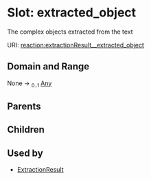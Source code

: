 
# Slot: extracted_object


The complex objects extracted from the text

URI: [reaction:extractionResult__extracted_object](http://w3id.org/ontogpt/reaction/extractionResult__extracted_object)


## Domain and Range

None &#8594;  <sub>0..1</sub> [Any](Any.md)

## Parents


## Children


## Used by

 * [ExtractionResult](ExtractionResult.md)
